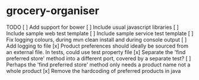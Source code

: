 # grocery-organiser

TODO
[ ] Add support for bower
[ ] Include usual javascript libraries
[ ] Include sample web test template
[ ] Include sample service test template
[ ] Fix logging colours, during mvn clean install and during console output
[ ] Add logging to file
[x] Product preferences should ideally be sourced from an external file. In tests, could use test property file
[x] Separate the 'find preferred store' method into a different port, covered by a separate test?
[ ] Perhaps the 'find preferred store' method only needs a product name not a whole product
[x] Remove the hardcoding of preferred products in java
